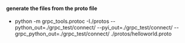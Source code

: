 #### generate the files from the proto file #####
- python -m grpc_tools.protoc -I./protos --python_out=./grpc_test/connect/ --pyi_out=./grpc_test/connect/ --grpc_python_out=./grpc_test/connect/ ./protos/helloworld.proto